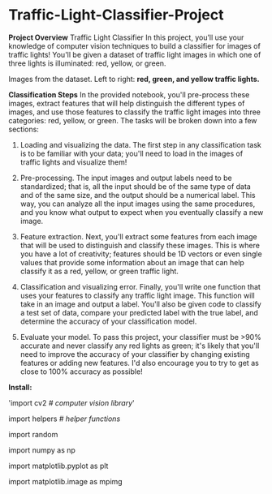 # Traffic-Light-Classifier-Project

**Project Overview**
Traffic Light Classifier
In this project, you’ll use your knowledge of computer vision techniques to build a classifier for images of traffic lights! You'll be given a dataset of traffic light images in which one of three lights is illuminated: red, yellow, or green.


Images from the dataset. Left to right: **red, green, and yellow traffic lights.**

**Classification Steps**
In the provided notebook, you'll pre-process these images, extract features that will help distinguish the different types of images, and use those features to classify the traffic light images into three categories: red, yellow, or green. The tasks will be broken down into a few sections:

1. Loading and visualizing the data. The first step in any classification task is to be familiar with your data; you'll need to load in the images of traffic lights and visualize them!

2. Pre-processing. The input images and output labels need to be standardized; that is, all the input should be of the same type of data and of the same size, and the output should be a numerical label. This way, you can analyze all the input images using the same procedures, and you know what output to expect when you eventually classify a new image.

3. Feature extraction. Next, you'll extract some features from each image that will be used to distinguish and classify these images. This is where you have a lot of creativity; features should be 1D vectors or even single values that provide some information about an image that can help classify it as a red, yellow, or green traffic light.

4. Classification and visualizing error. Finally, you'll write one function that uses your features to classify any traffic light image. This function will take in an image and output a label. You'll also be given code to classify a test set of data, compare your predicted label with the true label, and determine the accuracy of your classification model.

5. Evaluate your model. To pass this project, your classifier must be >90% accurate and never classify any red lights as green; it's likely that you'll need to improve the accuracy of your classifier by changing existing features or adding new features. I'd also encourage you to try to get as close to 100% accuracy as possible!

**Install:**

'import cv2 _# computer vision library_'

import helpers _# helper functions_

import random

import numpy as np

import matplotlib.pyplot as plt

import matplotlib.image as mpimg
